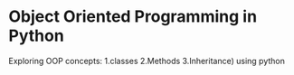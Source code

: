 # Object Oriented Programming in Python
Exploring OOP concepts:
1.classes
2.Methods
3.Inheritance) using python
